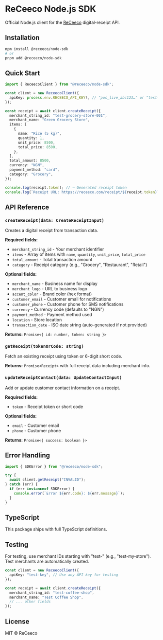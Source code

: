 # ReCeeco Node.js SDK

Official Node.js client for the [ReCeeco](https://receeco.com) digital-receipt API.

## Installation

```bash
npm install @receeco/node-sdk
# or
pnpm add @receeco/node-sdk
```

## Quick Start

```ts
import { ReceecoClient } from "@receeco/node-sdk";

const client = new ReceecoClient({
  apiKey: process.env.RECEECO_API_KEY!, // "pos_live_abc123…" or "test-key" for testing
});

const receipt = await client.createReceipt({
  merchant_string_id: "test-grocery-store-001",
  merchant_name: "Green Grocery Store",
  items: [
    {
      name: "Rice (5 kg)",
      quantity: 1,
      unit_price: 8500,
      total_price: 8500,
    },
  ],
  total_amount: 8500,
  currency: "NGN",
  payment_method: "card",
  category: "Grocery",
});

console.log(receipt.token); // → Generated receipt token
console.log(`Receipt URL: https://receeco.com/receipt/${receipt.token}`);
```

## API Reference

### `createReceipt(data: CreateReceiptInput)`

Creates a digital receipt from transaction data.

**Required fields:**
- `merchant_string_id` - Your merchant identifier
- `items` - Array of items with `name`, `quantity`, `unit_price`, `total_price`
- `total_amount` - Total transaction amount
- `category` - Receipt category (e.g., "Grocery", "Restaurant", "Retail")

**Optional fields:**
- `merchant_name` - Business name for display
- `merchant_logo` - URL to business logo
- `accent_color` - Brand color (hex format)
- `customer_email` - Customer email for notifications
- `customer_phone` - Customer phone for SMS notifications
- `currency` - Currency code (defaults to "NGN")
- `payment_method` - Payment method used
- `location` - Store location
- `transaction_date` - ISO date string (auto-generated if not provided)

**Returns:** `Promise<{ id: number, token: string }>`

### `getReceipt(tokenOrCode: string)`

Fetch an existing receipt using token or 6-digit short code.

**Returns:** `Promise<Receipt>` with full receipt data including merchant info.

### `updateReceiptContact(data: UpdateContactInput)`

Add or update customer contact information on a receipt.

**Required fields:**
- `token` - Receipt token or short code

**Optional fields:**
- `email` - Customer email
- `phone` - Customer phone

**Returns:** `Promise<{ success: boolean }>`

## Error Handling

```ts
import { SDKError } from "@receeco/node-sdk";

try {
  await client.getReceipt("INVALID");
} catch (err) {
  if (err instanceof SDKError) {
    console.error(`Error ${err.code}: ${err.message}`);
  }
}
```

## TypeScript

This package ships with full TypeScript definitions.

## Testing

For testing, use merchant IDs starting with "test-" (e.g., "test-my-store"). Test merchants are automatically created.

```ts
const client = new ReceecoClient({
  apiKey: "test-key", // Use any API key for testing
});

const receipt = await client.createReceipt({
  merchant_string_id: "test-coffee-shop",
  merchant_name: "Test Coffee Shop",
  // ... other fields
});
```

## License

MIT © ReCeeco
